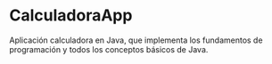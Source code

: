 # CalculadoraApp
Aplicación calculadora en Java, que implementa los fundamentos de programación y todos los conceptos básicos de Java.
